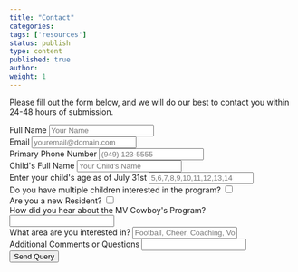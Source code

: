 ```yaml
---
title: "Contact"
categories:
tags: ['resources']
status: publish
type: content
published: true
author: 
weight: 1
---
```


Please fill out the form below, and we will do our best to contact you within 24-48 hours of submission.

<form role="form-horizontal" action='mailto:jacobrepp@gmail.com' subject='MV Cowboy Website - Contact'>

<div class="form-group">
	<label for="full-name">Full Name</label>
	<input class="form-control" id="full-name" placeholder="Your Name">
</div>

<div class="form-group">
	<label for="email">Email</label>
	<input class="form-control" id="email" placeholder="youremail@domain.com" id="email" type="email"/>
</div>

<div class="form-group">
	<label for="phone-number">Primary Phone Number</label>
	<input class="form-control" id="phone-number" type="text" placeholder="(949) 123-5555"/>
</div>

<div class="form-group">
	<label for="child-name">Child's Full Name</label>
	<input class="form-control" id="child-name" placeholder="Your Child's Name"/>
</div>

<div class="form-group">
	<label for="child-age">Enter your child's age as of July 31st</label>
	<input class="form-control" id="child-age" placeholder="5,6,7,8,9,10,11,12,13,14"/>
</div>

<div class="form-group">
	<label for="multiple-children">Do you have multiple children interested in the program?</label>
	<input id="multiple-children" type="checkbox"/>
</div>

<div class="form-group">
	<label for="resident-checkbox">Are you a new Resident?</label>
	<input id="resident-checkbox" type="checkbox"/>
</div>

<div class="form-group">
	<label for="full-name">How did you hear about the MV Cowboy's Program?</label>
	<input class="form-control" id="referral" type="text" />
</div>

<div class="form-group">
	<label for="full-name">What area are you interested in?</label>
	<input class="form-control" id="info-query-type" type="text" placeholder="Football, Cheer, Coaching, Volunteer, Sponsorship, Marketing, Camps, Other" />
</div>

<div class="form-group">
	<label for="full-name">Additional Comments or Questions</label>
	<input class="form-control" id="questions" type="textarea"/>
</div>

<input type="submit" value="Send Query" />

</form>

